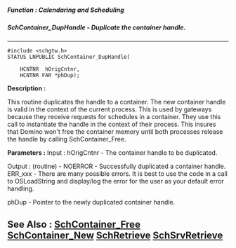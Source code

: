 ##### Function : Calendaring and Scheduling
##### SchContainer_DupHandle - Duplicate the container handle.
---
```
#include <schgtw.h>
STATUS LNPUBLIC SchContainer_DupHandle(

	HCNTNR  hOrigCntnr,
	HCNTNR FAR *phDup);
```
**Description :**

This routine duplicates the handle to a container. The new container handle is 
valid in the context of the current process. This is used by gateways because 
they receive requests for schedules in a container. They use this call to 
instantiate the handle in the context of their process. This insures that 
Domino won't free the container memory until both processes release the handle 
by calling SchContainer_Free.

**Parameters :**
Input :
hOrigCntnr  -  The container handle to be duplicated.

Output :
(routine)  -  NOERROR - Successfully duplicated a container handle.
ERR_xxx - There are many possible errors. It is best to use the code in a call to OSLoadString and display/log the error for the user as your default error handling.



phDup  -  Pointer to the newly duplicated container handle.


**See Also :**
[SchContainer_Free](/domino-c-api-docs/reference/Func/SchContainer_Free)
[SchContainer_New](/domino-c-api-docs/reference/Func/SchContainer_New)
[SchRetrieve](/domino-c-api-docs/reference/Func/SchRetrieve)
[SchSrvRetrieve](/domino-c-api-docs/reference/Func/SchSrvRetrieve)
---
